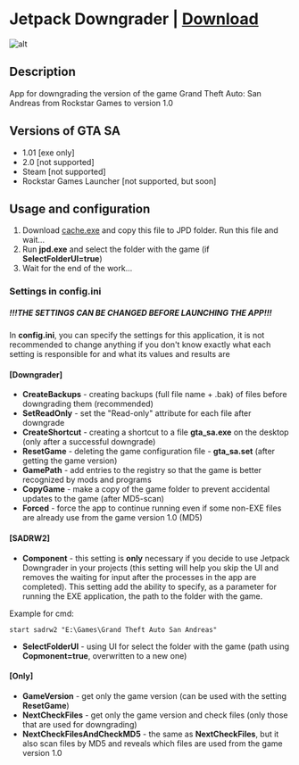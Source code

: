 # Jetpack Downgrader | [Download](https://github.com/Zalexanninev15/SADRW2/releases/tag/1.0-PublicBeta)
![alt](https://image.jimcdn.com/app/cms/image/transf/dimension=117x10000:format=png/path/s876f79fd6a5f4193/image/i1971da86cd486af0/version/1610909548/image.png)
## Description
App for downgrading the version of the game Grand Theft Auto: San Andreas from Rockstar Games to version 1.0

## Versions of GTA SA

* 1.01 [exe only]
* 2.0 [not supported]
* Steam [not supported]
* Rockstar Games Launcher [not supported, but soon]

## Usage and configuration

1. Download [cache.exe](https://drive.google.com/file/d/1HSojn8KnocnrdmO7Ius8OIDieA3SZlft/view) and copy this file to JPD folder. Run this file and wait...
2. Run **jpd.exe** and select the folder with the game (if **SelectFolderUI=true**)
3. Wait for the end of the work...

### Settings in config.ini

##### !!!THE SETTINGS CAN BE CHANGED BEFORE LAUNCHING THE APP!!!

In **config.ini**, you can specify the settings for this application, it is not recommended to change anything if you don't know exactly what each setting is responsible for and what its values and results are


#### [Downgrader]

* **CreateBackups** - creating backups (full file name + .bak) of files before downgrading them (recommended)
* **SetReadOnly** - set the "Read-only" attribute for each file after downgrade
* **CreateShortcut** - creating a shortcut to a file **gta_sa.exe** on the desktop (only after a successful downgrade)
* **ResetGame** - deleting the game configuration file - **gta_sa.set** (after getting the game version)
* **GamePath** - add entries to the registry so that the game is better recognized by mods and programs
* **CopyGame** - make a copy of the game folder to prevent accidental updates to the game (after MD5-scan)
* **Forced** - force the app to continue running even if some non-EXE files are already use from the game version 1.0 (MD5)

#### [SADRW2]

* **Component** - this setting is **only** necessary if you decide to use Jetpack Downgrader in your projects (this setting will help you skip the UI and removes the waiting for input after the processes in the app are completed). This setting add the ability to specify, as a parameter for running the EXE application, the path to the folder with the game. 

 Example for cmd: 

  ```shell
  start sadrw2 "E:\Games\Grand Theft Auto San Andreas"
  ```

* **SelectFolderUI** - using UI for select the folder with the game (path using **Copmonent=true**, overwritten to a new one)

#### [Only]

* **GameVersion** - get only the game version (can be used with the setting **ResetGame**)
* **NextCheckFiles** - get only the game version and check files (only those that are used for downgrading)
* **NextCheckFilesAndCheckMD5** - the same as **NextCheckFiles**, but it also scan files by MD5 and reveals which files are used from the game version 1.0
